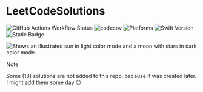 # LeetCodeSolutions

![GitHub Actions Workflow Status](https://img.shields.io/github/actions/workflow/status/Alexey-Matjuk/LeetCodeSolutions/codecov.yml?branch=main&logo=github&label=CI)
![codecov](https://codecov.io/github/Alexey-Matjuk/LeetCodeSolutions/graph/badge.svg?token=XR1T55UU0G)
![Platforms](https://img.shields.io/badge/Platforms-macOS-blue)
![Swift Version](https://img.shields.io/badge/Swift-6.0-blue?logo=swift&logoColor=white)
![Static Badge](https://img.shields.io/badge/SPM-compatible-blue)

<picture>
 <source media="(prefers-color-scheme: dark)" srcset="https://leetcode-badge-sage.vercel.app/badge/Alexey-Matjuk?theme=dark">
 <img alt="Shows an illustrated sun in light color mode and a moon with stars in dark color mode." src="https://leetcode-badge-sage.vercel.app/badge/Alexey-Matjuk?theme=light">
</picture>

> [!NOTE]
> Some (18) solutions are not added to this repo, because it was created later. I might add them some day 😉
